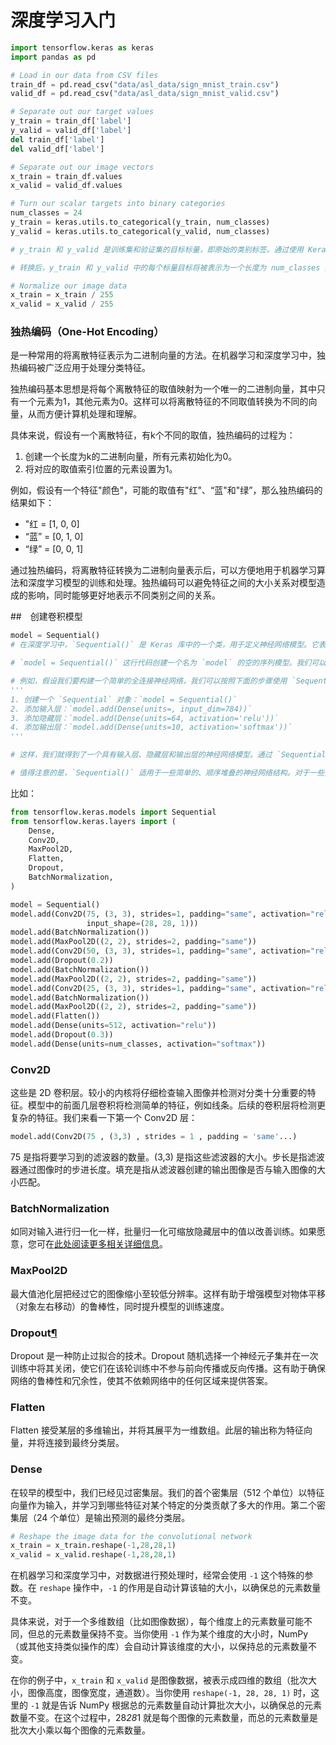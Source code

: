 # 深度学习入门



```python
import tensorflow.keras as keras
import pandas as pd

# Load in our data from CSV files
train_df = pd.read_csv("data/asl_data/sign_mnist_train.csv")
valid_df = pd.read_csv("data/asl_data/sign_mnist_valid.csv")

# Separate out our target values
y_train = train_df['label']
y_valid = valid_df['label']
del train_df['label']
del valid_df['label']

# Separate out our image vectors
x_train = train_df.values
x_valid = valid_df.values

# Turn our scalar targets into binary categories
num_classes = 24
y_train = keras.utils.to_categorical(y_train, num_classes)
y_valid = keras.utils.to_categorical(y_valid, num_classes)

# y_train 和 y_valid 是训练集和验证集的目标标量，即原始的类别标签。通过使用 Keras 提供的 to_categorical 函数，将这些标量目标转换为二进制类别形式的独热编码。num_classes 是类别的数量，用于确定独热编码的长度。

# 转换后，y_train 和 y_valid 中的每个标量目标将被表示为一个长度为 num_classes 的二进制向量，其中只有对应类别位置的元素为1（表示属于该类别），其他位置的元素为0。这样的码方式可以对目标进行更好地表示和处理，用于神经网络的训练和评估。

# Normalize our image data
x_train = x_train / 255
x_valid = x_valid / 255
```

### 独热编码（One-Hot Encoding）

是一种常用的将离散特征表示为二进制向量的方法。在机器学习和深度学习中，独热编码被广泛应用于处理分类特征。

独热编码基本思想是将每个离散特征的取值映射为一个唯一的二进制向量，其中只有一个元素为1，其他元素为0。这样可以将离散特征的不同取值转换为不同的向量，从而方便计算机处理和理解。

具体来说，假设有一个离散特征，有k个不同的取值，独热编码的过程为：

1. 创建一个长度为k的二进制向量，所有元素初始化为0。
2. 将对应的取值索引位置的元素设置为1。

例如，假设有一个特征"颜色"，可能的取值有"红"、“蓝"和"绿”，那么独热编码的结果如下：

- "红 = [1, 0, 0]
- “蓝” = [0, 1, 0]
- “绿” = [0, 0, 1]

通过独热编码，将离散特征转换为二进制向量表示后，可以方便地用于机器学习算法和深度学习模型的训练和处理。独热编码可以避免特征之间的大小关系对模型造成的影响，同时能够更好地表示不同类别之间的关系。



##　创建卷积模型

```python
model = Sequential()
# 在深度学习中，`Sequential()` 是 Keras 库中的一个类，用于定义神经网络模型。它表示一个序列模型，即层按照顺序逐个堆叠在一起的方式构建神经网络。

# `model = Sequential()` 这行代码创建一个名为 `model` 的空的序列模型。我们可以通过向 `model` 中添加层来构建我们的神经网络。

# 例如，假设我们要构建一个简单的全连接神经网络，我们可以按照下面的步骤使用 `Sequential()` 构建：
'''
1. 创建一个 `Sequential` 对象：`model = Sequential()`
2. 添加输入层：`model.add(Dense(units=, input_dim=784))`
3. 添加隐藏层：`model.add(Dense(units=64, activation='relu'))`
4. 添加输出层：`model.add(Dense(units=10, activation='softmax'))`
'''

# 这样，我们就得到了一个具有输入层、隐藏层和输出层的神经网络模型。通过 `Sequential` 类，我们可以方便地按顺序组织各层，并指定每层的参数和激活函数等。

# 值得注意的是，`Sequential()` 适用于一些简单的、顺序堆叠的神经网络结构。对于一些更复杂的网络结构，例如存在多个输入/输出、跳跃连接等，可能需要使用 Keras 的函数式 API 来构建模型。
```

比如：

```python
from tensorflow.keras.models import Sequential
from tensorflow.keras.layers import (
    Dense,
    Conv2D,
    MaxPool2D,
    Flatten,
    Dropout,
    BatchNormalization,
)

model = Sequential()
model.add(Conv2D(75, (3, 3), strides=1, padding="same", activation="relu", 
                 input_shape=(28, 28, 1)))
model.add(BatchNormalization())
model.add(MaxPool2D((2, 2), strides=2, padding="same"))
model.add(Conv2D(50, (3, 3), strides=1, padding="same", activation="relu"))
model.add(Dropout(0.2))
model.add(BatchNormalization())
model.add(MaxPool2D((2, 2), strides=2, padding="same"))
model.add(Conv2D(25, (3, 3), strides=1, padding="same", activation="relu"))
model.add(BatchNormalization())
model.add(MaxPool2D((2, 2), strides=2, padding="same"))
model.add(Flatten())
model.add(Dense(units=512, activation="relu"))
model.add(Dropout(0.3))
model.add(Dense(units=num_classes, activation="softmax"))
```



### Conv2D

这些是 2D 卷积层。较小的内核将仔细检查输入图像并检测对分类十分重要的特征。模型中的前面几层卷积将检测简单的特征，例如线条。后续的卷积层将检测更复杂的特征。我们来看一下第一个 Conv2D 层：

```Python
model.add(Conv2D(75 , (3,3) , strides = 1 , padding = 'same'...)
```

75 是指将要学习到的滤波器的数量。(3,3) 是指这些滤波器的大小。步长是指滤波器通过图像时的步进长度。填充是指从滤波器创建的输出图像是否与输入图像的大小匹配。

### BatchNormalization

如同对输入进行归一化一样，批量归一化可缩放隐藏层中的值以改善训练。如果愿意，您可在[此处阅读更多相关详细信息](https://blog.paperspace.com/busting-the-myths-about-batch-normalization/)。

### MaxPool2D

最大值池化层把经过它的图像缩小至较低分辨率。这样有助于增强模型对物体平移（对象左右移动）的鲁棒性，同时提升模型的训练速度。

### Dropout[¶](http://dli-604a4aa51b37-5cc147.aws.labs.courses.nvidia.com/lab/lab/tree/03_asl_cnn.ipynb#Dropout)

Dropout 是一种防止过拟合的技术。Dropout 随机选择一个神经元子集并在一次训练中将其关闭，使它们在该轮训练中不参与前向传播或反向传播。这有助于确保网络的鲁棒性和冗余性，使其不依赖网络中的任何区域来提供答案。

### Flatten

Flatten 接受某层的多维输出，并将其展平为一维数组。此层的输出称为特征向量，并将连接到最终分类层。

### Dense

在较早的模型中，我们已经见过密集层。我们的首个密集层（512 个单位）以特征向量作为输入，并学习到哪些特征对某个特定的分类贡献了多大的作用。第二个密集层（24 个单位）是输出预测的最终分类层。





```python
# Reshape the image data for the convolutional network
x_train = x_train.reshape(-1,28,28,1)
x_valid = x_valid.reshape(-1,28,28,1)
```

在机器学习和深度学习中，对数据进行预处理时，经常会使用 `-1` 这个特殊的参数。在 `reshape` 操作中，`-1` 的作用是自动计算该轴的大小，以确保总的元素数量不变。

具体来说，对于一个多维数组（比如图像数据），每个维度上的元素数量可能不同，但总的元素数量保持不变。当你使用 `-1` 作为某个维度的大小时，NumPy（或其他支持类似操作的库）会自动计算该维度的大小，以保持总的元素数量不变。

在你的例子中，`x_train` 和 `x_valid` 是图像数据，被表示成四维的数组（批次大小，图像高度，图像宽度，通道数）。当你使用 `reshape(-1, 28, 28, 1)` 时，这里的 `-1` 就是告诉 NumPy 根据总的元素数量自动计算批次大小，以确保总的元素数量不变。在这个过程中，28*28*1 就是每个图像的元素数量，而总的元素数量是批次大小乘以每个图像的元素数量。



